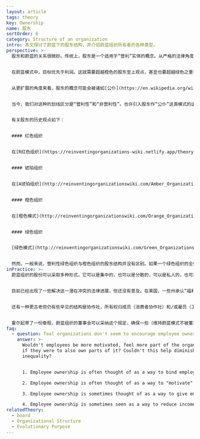 ```yaml
---
layout: article
tags: theory
key: Ownership
name: 股东
sortOrder: 6
category: Structure of an organization
intro: 本文探讨了蔚蓝下的股东结构，并介绍蔚蓝组织所有者的各种类型。
perspective: >-
  股东和蔚蓝的关系很微妙。传统上，股东是一个适用于“营利”实体的概念。从严格的法律角度来看，现代“营利”组织，无论是独资企业、合伙企业还是有限公司，其存在的主要目的是为其所有者提供经济回报。事实上，发达国家围绕“营利”组织建立的整个法律框架反映了这样一种假设，公认利益是这类组织的目的。但正如本知识库在其他章节已经详细讨论过的那样，蔚蓝组织的目的远不止为其所有者提供经济回报。


  在蔚蓝模式中，目标优先于利润。这就需要超越橙色的股东至上观点，甚至也要超越绿色之重视多方利益相关者的观点。在蔚蓝阶段，虽然实现组织目标可能需要财政投资，而财政投资又可能使投资者在本组织中拥有合法的发言权，并有权获得公平的投资回报，但蔚蓝组织的存在并不仅仅是为股东服务。


  从更扩展的角度来看，股东的概念可能会被诸如[公仆](https://en.wikipedia.org/wiki/Stewardship)的概念所取代。如果蔚蓝组织是个活生生的生命体，人怎么可能拥有其整个或部分百分比？人怎么可能拥有一个（如蔚蓝组织这样一个）想要自我显化的能量呢？甚至人怎么可能拥有资产--比如制造机器的金属呢？人类才刚刚开始审视这些疑问，还没有得到真正的答案。在当今世界，股东已深深载入各组织必须遵守的法律框架。我们还没有发明或开始定义组织的“公仆”到底意味着什么（参见下面的“实践中”章节）。


  当今，我们对这种的划线区分是“营利性”和“非营利性”。也许引入股东作“公仆”这类模式的运作时，会让这种区别变得模糊，并据此发明一种崭新的更广泛适用的被法律承认的组织形式。


  有关股东的历史观点如下：


  #### 红色组织


  在[R红色组织](https://reinventingorganizations-wiki.netlify.app/theory/red-organizations/)中，股东往往是一个毫无意义的概念。因为其领导的合法性更多地来源于权力而不是某种所有权的建构。组织的目的是关于聚集进一步的权力，而不是经济回报。红色组织对股东的认知，通常跟领导权混为一谈。领导者也是所有者或股东家族的关键代表。


  #### 琥珀组织


  在[A琥珀组织](http://reinventingorganizationswiki.com/Amber_Organizations)中，股东通常同样是一个不协调的概念。琥珀组织通常有一个目的，但不是财务回报。军队、教会或政府机构没有“所有者”。在一定程度上，营利实体如果在琥珀范式下运作，通常会尝试在财务回报与其他目标（如自我保护）之间取得平衡。通常是家族所有制，股东会限制追求利润最大化，目的是有利于维持遗产等利益。


  #### 橙色组织


  在[橙色模式](http://reinventingorganizationswiki.com/Orange_Organizations)下，股东的概念变得至高无上。典型橙色组织的根本目的就是为其所有者提供财务回报。这已经反映在现代关于公司的法律结构中，股东根据其持股比例拥有管理的最终权力。管理层在法律上有义务为股东寻求经济回报。这导致了组织股东的广泛分散性，并可以通过流通股等机制改变股东。每一个所有者可能拥有一个微小的、可变的股份，但所有人都团结在一起追求经济利益。


  #### 绿色组织


  [绿色模式](http://reinventingorganizationswiki.com/Green_Organizations)通过强调所有利益相关者（成员、客户、社区、供应商以及股东）的重要性，替代了橙色对股东和财务问题的关注。因此，即使是“营利性”组织也不仅仅是为了所有者的利益：还应该考虑到其活动中包含的多种利益。企业社会责任（CSR）运动就是从这个角度出发的。


  然而，一般来说，营利性绿色组织与橙色组织的股东结构并没有区别。如果一个绿色组织的全体成员都能分享绿色观点时，这就不会产生问题。然而，如果一些所有者对财务回报的重要性有不同的看法，冲突就会接踵而至。
inPractice: >-
  蔚蓝组织的股份可以采取多种形式。它可以是集中的，也可以是分散的，可以是私人的，也可以是公共的。这种多样性至少在迄今已经形成的那些蔚蓝组织中得到了证明。话虽如此，强有力的证据表明，无论以何种股份形式，蔚蓝组织的所有者必须理解并接受蔚蓝的世界观。虽然目前尚不清楚蔚蓝的观点是否真的与利润和财富最大化不相容（有人可能会认为，作为其进化目标的副产品，蔚蓝组织会自然而然的最大化这些利润和财富），但确实有许多人相信这一点。因此，蔚蓝组织内如果存在不太赞同蔚蓝世界观的所有者，就会面临风险：这些所有者（由于他们被社会赋予法定权利）可能在与蔚蓝模式冲突时，行使法律权限强制组织完全放弃蔚蓝实践，或者将组织目标回调到传统的、效率较低的、对利润的追求（见下文“启发性的实践案例”中的BSO/Origin和AES）。


  目前已经出现了一些解决这一潜在冲突的法律进展，但还没有普及。在美国，一些州承认“福利公司”是一种营利性实体，在其法定目标中除了利润外，还包括对社会、工人、社区和环境的积极影响。在我们目前所知的营利性公司（所谓的C公司）中，组织的董事会对股东而且只对股东负有信托责任。如果他们以牺牲股东利益为代价，优先考虑环境或社会问题，就等于偏离了自己的信托职责，将可能面临民事索赔。福利公司董事会的职责目标，扩大到包括对非财务利益，如社会福利、成员和供应商的关注以及环境影响要素负责。^\[Laloux, Frederic (2014-02-09). Reinventing Organizations: A Guide to Creating Organizations Inspired by the Next Stage of Human Consciousness (Kindle Locations 5464-5467). Nelson Parker. Kindle Edition.]


  还有一种更古老但仍有些罕见的结构是协作社，所有权归成员（消费者协作社）和/或雇员（工人协作社）。不过，虽然这些组织可能不必严格追求利润，但它们的目的依然是为单一的利益相关者群体服务。


  霍尔起草了一份章程，蔚蓝组织的董事会可以采纳这个规定，确保一些（维持蔚蓝模式不被董事会推翻的）约束力，这些约束力甚至对未来的股东也有效。这个章程赋予股东在财务事务上的合法发言权，但阻止股东单方面实施不同的战略，或恢复传统的管理模式。霍尔在法律方面做了一些努力，调整了章程内容令其符合美国公司法。目前正在进一步调整这个章程，令其也能符合其他国家的法律制度。^\[Laloux, Frederic (2014-02-09). Reinventing Organizations: A Guide to Creating Organizations Inspired by the Next Stage of Human Consciousness (Kindle Locations 5453-5457). Nelson Parker. Kindle Edition.]
faq:
  - question: Teal organizations don't seem to encourage employee ownership. How come?
    answer: >-
      Wouldn't employees be more motivated, feel more part of the organization
      if they were to also own parts of it? Couldn't this help diminish income
      inequality?


      1. Employee ownership is often thought of as a way to bind employees, especially the most talented and skilled, to the organization. From a Teal perspective that makes little sense. People should be free to pursue their calling. While that calling intersects with the purpose of the organization, then let people be part of it. And let them be free to leave when it is no longer the case. Profit sharing is an easy way for employees to benefit, but without having to buy stock, or be bought out, at a good or bad time.

      2. Employee ownership is often thought of as a way to "motivate" employees. Under Teal, intrinsic motivation (such as purpose) is considered much more powerful than extrinsic factors like financial compensation.

      3. Employee ownership is sometimes thought of as a way to give employees power and a voice. If employees have voting rights, they cannot simply be ignored. A self-managing structure distributes power anyway, and removes the need to do so via voting rights.

      4. Employee ownership is sometimes seen as a way to reduce income inequality by allowing employees to share in the value creation of the organization. This is valid when it comes to young organizations that might rapidly increase in value and have limited cash resources. In more established companies, income inequality can often more easily be reduced through salary setting and profit sharing.
relatedTheory:
  - board
  - Organizational Structure
  - Evolutionary Purpose
---
```

